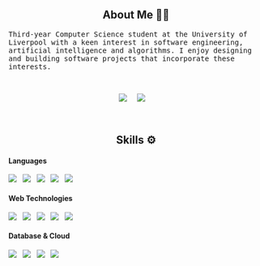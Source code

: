 <h2 align="center"> About Me 👨‍💻</h2>
<p align="start">
  <samp>Third-year Computer Science student at the University of Liverpool with a keen interest in software engineering, artificial intelligence and algorithms. I enjoy designing and building software projects that incorporate these interests.
  </samp>
</p>

<br> 

<p align="center">
  <a target="_blank"href="https://www.linkedin.com/in/kieran-hardwick-986b56195/"><img src="https://img.shields.io/badge/linkedin-%230077B5.svg?&style=for-the-badge&logo=linkedin&logoColor=white" /></a>&nbsp;&nbsp;&nbsp;&nbsp;
  <a href="mailto:kieranhardwick260@gmail.com"><img src="https://img.shields.io/badge/gmail-%23D14836.svg?&style=for-the-badge&logo=gmail&logoColor=white" /></a>&nbsp;&nbsp;&nbsp;&nbsp;
</p>

<br> 

<h2 align="center">Skills ⚙️</h2>
<h4 align="start">Languages</h3>
<p align="start">
  <img src="https://img.shields.io/badge/java%20-%23ED8B00.svg?&style=for-the-badge&logo=java&logoColor=white" />&nbsp;&nbsp;
  <img src="https://img.shields.io/badge/javascript%20-%23F7DF1E.svg?&style=for-the-badge&logo=javascript&logoColor=black" />&nbsp;&nbsp;
  <img src="https://img.shields.io/badge/typescript%20-%233178C6.svg?&style=for-the-badge&logo=typescript&logoColor=white" />&nbsp;&nbsp;
  <img src="https://img.shields.io/badge/swift%20-%23FA7343.svg?&style=for-the-badge&logo=swift&logoColor=white" />&nbsp;&nbsp;
  <img src="https://img.shields.io/badge/python%20-%233776AB.svg?&style=for-the-badge&logo=python&logoColor=white" />&nbsp;&nbsp;
</p>

<h4 align="start">Web Technologies</h3>
<p align="start">
  <img src="https://img.shields.io/badge/html5%20-%23E34F26.svg?&style=for-the-badge&logo=html5&logoColor=white" />&nbsp;&nbsp;
  <img src="https://img.shields.io/badge/css3%20-%231572B6.svg?&style=for-the-badge&logo=css3&logoColor=white" />&nbsp;&nbsp;
  <img src="https://img.shields.io/badge/react%20-%2300D9FF.svg?&style=for-the-badge&logo=react&logoColor=white" />&nbsp;&nbsp;
  <img src="https://img.shields.io/badge/tailwind-css%20-%231572B6.svg?&style=for-the-badge&logo=tailwind-css&logoColor=white" />&nbsp;&nbsp;
  <img src="https://img.shields.io/badge/next.js%20-%23000000.svg?&style=for-the-badge&logo=next.js&logoColor=white" />&nbsp;&nbsp;
</p>

<h4 align="start">Database & Cloud</h3>
<p align="start">
  <img src="https://img.shields.io/badge/sql%20-%2300f.svg?&style=for-the-badge&logo=sql&logoColor=white" />&nbsp;&nbsp;
  <img src="https://img.shields.io/badge/nosql%20-%2344BB77.svg?&style=for-the-badge&logo=nosql&logoColor=white" />&nbsp;&nbsp;
  <img src="https://img.shields.io/badge/postgresql%20-%23336791.svg?&style=for-the-badge&logo=postgresql&logoColor=white" />&nbsp;&nbsp;
  <img src="https://img.shields.io/badge/aws%20-%23FF9900.svg?&style=for-the-badge&logo=amazon-aws&logoColor=white" />&nbsp;&nbsp;
</p>
